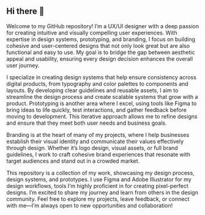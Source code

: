 ## Hi there 👋

Welcome to my GitHub repository! I’m a UX/UI designer with a deep passion for creating intuitive and visually compelling user experiences. With expertise in design systems, prototyping, and branding, I focus on building cohesive and user-centered designs that not only look great but are also functional and easy to use. My goal is to bridge the gap between aesthetic appeal and usability, ensuring every design decision enhances the overall user journey.

I specialize in creating design systems that help ensure consistency across digital products, from typography and color palettes to components and layouts. By developing clear guidelines and reusable assets, I aim to streamline the design process and create scalable systems that grow with a product. Prototyping is another area where I excel, using tools like Figma to bring ideas to life quickly, test interactions, and gather feedback before moving to development. This iterative approach allows me to refine designs and ensure that they meet both user needs and business goals.

Branding is at the heart of many of my projects, where I help businesses establish their visual identity and communicate their values effectively through design. Whether it’s logo design, visual assets, or full brand guidelines, I work to craft cohesive brand experiences that resonate with target audiences and stand out in a crowded market.

This repository is a collection of my work, showcasing my design process, design systems, and prototypes. I use Figma and Adobe Illustrator for my design workflows, tools I’m highly proficient in for creating pixel-perfect designs. I’m excited to share my journey and learn from others in the design community. Feel free to explore my projects, leave feedback, or connect with me—I’m always open to new opportunities and collaboration!
